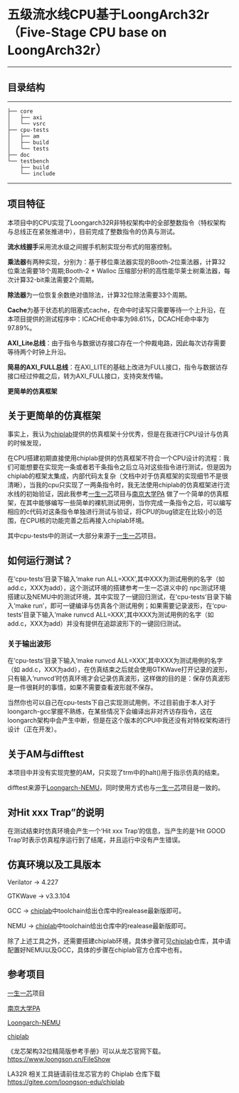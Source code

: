 # **五级流水线CPU基于LoongArch32r（Five-Stage CPU base on LoongArch32r）**
---------------------------------------------------------
## 目录结构
---------------
```
├── core
│   ├── axi
│   └── vsrc
├── cpu-tests
│   ├── am
│   ├── build
│   └── tests
├── doc
└── testbench
    ├── build
    └── include
```
-----------------------------------
## 项目特征
本项目中的CPU实现了Loongarch32R非特权架构中的全部整数指令（特权架构与总线正在紧张推进中），目前完成了整数指令的仿真与测试。

**流水线握手**采用流水级之间握手机制实现分布式的阻塞控制。

**乘法器**有两种实现，分别为：基于移位乘法器实现的Booth-2位乘法器，计算32位乘法需要18个周期;Booth-2 + Walloc 压缩部分积的高性能华莱士树乘法器，每次计算32-bit乘法需要2个周期。

**除法器**为一位恢复余数绝对值除法，计算32位除法需要33个周期。

**Cache**为基于状态机的阻塞式cache，在命中时读写只需要等待一个上升沿，在本项目提供的测试程序中：ICACHE命中率为98.61%，DCACHE命中率为97.89%。

**AXI_Lite总线**：由于指令与数据访存接口存在一个仲裁电路，因此每次访存需要等待两个时钟上升沿。

**简易的AXI_FULL总线**：在AXI_LITE的基础上改进为FULL接口，指令与数据访存接口经过仲裁之后，转为AXI_FULL接口，支持突发传输。

**更简单的仿真框架** 

## 关于更简单的仿真框架
事实上，我认为[chiplab](https://gitee.com/loongson-edu/chiplab?_from=gitee_search)提供的仿真框架十分优秀，但是在我进行CPU设计与仿真的时候发现，

在CPU搭建初期直接使用chiplab提供的仿真框架不符合一个CPU设计的流程：我们可能想要在实现完一条或者若干条指令之后立马对这些指令进行测试，但是因为chiplab的框架太集成，内部代码太复杂（文档中对于仿真框架的实现细节不是很清晰），当我的cpu只实现了一两条指令时，我无法使用chiplab的仿真框架进行流水线的初始验证，因此我参考[一生一芯](https://ysyx.oscc.cc)项目与[南京大学PA](https://ysyx.oscc.cc/docs/ics-pa/)
做了一个简单的仿真框架，在其中能够编写一些简单的裸机测试用例，当你完成一条指令之后，可以编写相应的c代码对这条指令单独进行测试与验证，将CPU的bug锁定在比较小的范围，在CPU核的功能完善之后再接入chiplab环境。


其中cpu-tests中的测试一大部分来源于[一生一芯](https://ysyx.oscc.cc)项目。

## 如何运行测试？
在‘cpu-tests’目录下输入‘make run ALL=XXX’,其中XXX为测试用例的名字（如 add.c，XXX为add），这个测试环境的搭建参考一生一芯讲义中的
npc测试环境搭建以及NEMU中的测试环境，其中实现了一键回归测试，在‘cpu-tests’目录下输入‘make run’，即可一键编译与仿真各个测试用例；如果需要记录波形，在‘cpu-tests’目录下输入‘make runvcd ALL=XXX’,其中XXX为测试用例的名字（如 add.c，XXX为add）并没有提供在追踪波形下的一键回归测试。

### 关于输出波形
在‘cpu-tests’目录下输入‘make runvcd ALL=XXX’,其中XXX为测试用例的名字（如 add.c，XXX为add），在仿真结束之后就会使用GTKWave打开记录的波形，只有输入‘runvcd’时仿真环境才会记录仿真波形，这样做的目的是：保存仿真波形是一件很耗时的事情，如果不需要查看波形就不保存。

当然你也可以自己在cpu-tests下自己实现测试用例，不过目前由于本人对于loongarch-gcc掌握不熟练，在某些情况下会编译出非对齐访存指令，这在loongarch架构中会产生中断，但是在这个版本的CPU中我还没有对特权架构进行设计（正在开发）。

## 关于AM与difftest
本项目中并没有实现完整的AM，只实现了trm中的halt()用于指示仿真的结束。

difftest来源于[Loongarch-NEMU](https://gitee.com/wwt_panache/la32r-nemu?_from=gitee_search)，同时使用方式也与[一生一芯](https://ysyx.oscc.cc)项目是一致的。

## 对Hit xxx Trap”的说明

在测试结束时仿真环境会产生一个‘Hit xxx Trap’的信息，当产生的是‘Hit GOOD Trap’时表示仿真程序运行到了结尾，并且运行中没有产生错误。

## 仿真环境以及工具版本
Verilator -> 4.227

GTKWave -> v3.3.104

GCC -> [chiplab](https://gitee.com/loongson-edu/chiplab?_from=gitee_search)中toolchain给出仓库中的realease最新版即可。

NEMU -> [chiplab](https://gitee.com/loongson-edu/chiplab?_from=gitee_search)中toolchain给出仓库中的realease最新版即可。

除了上述工具之外，还需要搭建chiplab环境，具体步骤可见[chiplab](https://gitee.com/loongson-edu/chiplab?_from=gitee_search)仓库，其中请配置好NEMU以及GCC，具体的步骤在chiplab官方仓库中也有。

## 参考项目
[一生一芯](https://ysyx.oscc.cc)项目

[南京大学PA](https://ysyx.oscc.cc/docs/ics-pa/)

[Loongarch-NEMU](https://gitee.com/wwt_panache/la32r-nemu?_from=gitee_search)

[chiplab](https://gitee.com/loongson-edu/chiplab?_from=gitee_search)

《龙芯架构32位精简版参考手册》可以从龙芯官网下载。https://www.loongson.cn/FileShow

LA32R 相关工具链请前往龙芯官方的 Chiplab 仓库下载 https://gitee.com/loongson-edu/chiplab 


